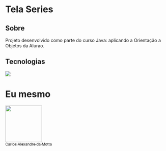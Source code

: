 <h1>Tela Series</h1>

<h2>Sobre</h2>
<p>Projeto desenvolvido como parte do curso Java: aplicando a Orientação a Objetos da Alurao.</p>

## Tecnologias
<div>
  <img src="https://img.shields.io/badge/java-239120?style=for-the-badge&logo=html5&logoColor=white">
</div>

# Eu mesmo

[<img loading="lazy" src="https://avatars.githubusercontent.com/u/139296557?v=4" width=115><br><sub>Carlos Alexandre da Motta</sub>](http://www.mhps.com.br)
